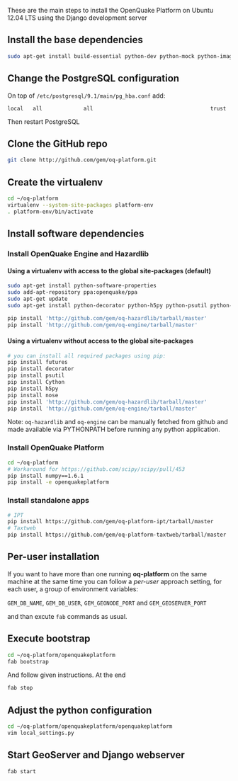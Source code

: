 These are the main steps to install the OpenQuake Platform on Ubuntu 12.04 LTS using the Django development server

## Install the base dependencies

```bash
sudo apt-get install build-essential python-dev python-mock python-imaging python-virtualenv git postgresql-9.1 postgresql-server-dev-9.1 postgresql-contrib-9.1 postgresql-9.1-postgis openjdk-6-jre libxml2 libxml2-dev libxslt1-dev libxslt1.1 libblas-dev liblapack-dev curl wget xmlstarlet imagemagick gfortran python-nose libgeos-dev
```

## Change the PostgreSQL configuration

On top of `/etc/postgresql/9.1/main/pg_hba.conf` add:

```
local   all             all                                     trust
```

Then restart PostgreSQL

## Clone the GitHub repo
```bash
git clone http://github.com/gem/oq-platform.git
```

## Create the virtualenv
```bash
cd ~/oq-platform
virtualenv --system-site-packages platform-env
. platform-env/bin/activate
```

## Install software dependencies
### Install OpenQuake Engine and Hazardlib

#### Using a virtualenv with access to the global site-packages (default)

```bash
sudo apt-get install python-software-properties
sudo add-apt-repository ppa:openquake/ppa
sudo apt-get update
sudo apt-get install python-decorator python-h5py python-psutil python-concurrent.futures

pip install 'http://github.com/gem/oq-hazardlib/tarball/master'
pip install 'http://github.com/gem/oq-engine/tarball/master'

```

#### Using a virtualenv without access to the global site-packages

```bash
# you can install all required packages using pip:
pip install futures
pip install decorator
pip install psutil
pip install Cython
pip install h5py
pip install nose
pip install 'http://github.com/gem/oq-hazardlib/tarball/master'
pip install 'http://github.com/gem/oq-engine/tarball/master'
```

Note: `oq-hazardlib` and `oq-engine` can be manually fetched from github  and made available via PYTHONPATH before running any python application.

### Install OpenQuake Platform

```bash
cd ~/oq-platform
# Workaround for https://github.com/scipy/scipy/pull/453
pip install numpy==1.6.1
pip install -e openquakeplatform
```

### Install standalone apps

```bash 
# IPT
pip install https://github.com/gem/oq-platform-ipt/tarball/master
# Taxtweb
pip install https://github.com/gem/oq-platform-taxtweb/tarball/master
```

## Per-user installation
If you want to have more than one running **oq-platform** on the same machine at the same time you can follow a *per-user* approach setting, for each user, a group of environment variables:

```GEM_DB_NAME```, ```GEM_DB_USER```, ```GEM_GEONODE_PORT``` and ```GEM_GEOSERVER_PORT```

and than excute ```fab``` commands as usual.

## Execute bootstrap
```bash
cd ~/oq-platform/openquakeplatform
fab bootstrap
```
And follow given instructions. At the end
```bash
fab stop
```

## Adjust the python configuration
```bash
cd ~/oq-platform/openquakeplatform/openquakeplatform
vim local_settings.py
```

## Start GeoServer and Django webserver
```bash
fab start
```

